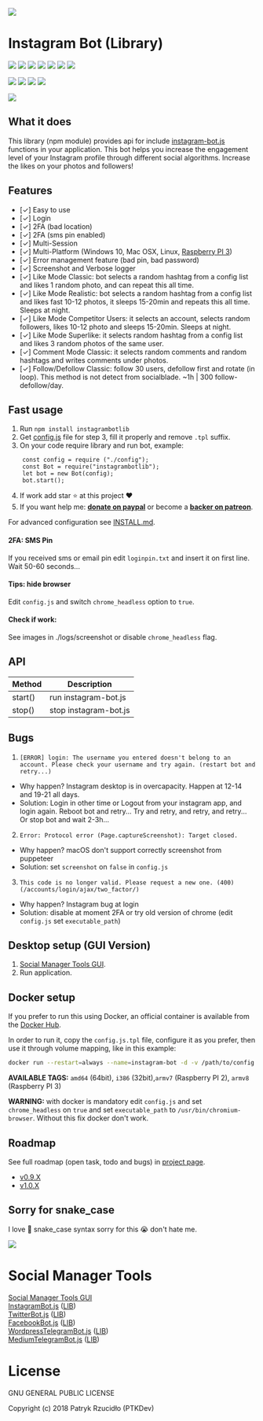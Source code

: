 [![](https://ptkdev.it/img/bot/instagram-bot-lib.png)](https://instagram.bot.ptkdev.io)

# Instagram Bot (Library)

[![](https://img.shields.io/badge/license-GLPv3-brightgreen.svg)](#) [![](https://img.shields.io/badge/powered%20by-puppeteer-46aef7.svg)](https://github.com/GoogleChrome/puppeteer) [![](https://img.shields.io/badge/version-v0.9.10-lightgrey.svg)](https://github.com/social-manager-tools/instagram-bot-lib/releases) [![](https://img.shields.io/badge/chat%20on-slack-orange.svg)](http://slack.ptkdev.io) [![](https://img.shields.io/badge/chat%20on-discord-7289da.svg)](http://discord.ptkdev.io) [![](https://img.shields.io/badge/blog-medium-2AE176.svg)](http://blog.ptkdev.io) [![](https://img.shields.io/badge/twitter-ptkdevio-2AA3EF.svg)](https://twitter.com/ptkdevio)

[![](https://img.shields.io/badge/donate-patreon-F87668.svg)](http://patreon.ptkdev.io) [![](https://img.shields.io/badge/donate-paypal-46AFE0.svg)](http://paypal.ptkdev.io) [![](https://img.shields.io/badge/buy%20me-coffee-4B788C.svg)](http://coffee.ptkdev.io) [![](https://img.shields.io/badge/help-support@ptkdev.io-fbbc05.svg)](mailto:support@ptkdev.io)

[![](https://ptkdev.it/img/bot/ptkdev-instagram-bot.gif)](https://instagram.bot.ptkdev.io)

## What it does
This library (npm module) provides api for include [instagram-bot.js](https://github.com/social-manager-tools/instagram-bot.js) functions in your application. This bot helps you increase the engagement level of your Instagram profile through different social algorithms. Increase the likes on your photos and followers!

## Features
* [✓] Easy to use
* [✓] Login
* [✓] 2FA (bad location)
* [✓] 2FA (sms pin enabled)
* [✓] Multi-Session
* [✓] Multi-Platform (Windows 10, Mac OSX, Linux, [Raspberry PI 3](https://github.com/social-manager-tools/instagram-bot.js/blob/master/INSTALL.md))
* [✓] Error management feature (bad pin, bad password)
* [✓] Screenshot and Verbose logger
* [✓] Like Mode Classic: bot selects a random hashtag from a config list and likes 1 random photo, and can repeat this all time.
* [✓] Like Mode Realistic: bot selects a random hashtag from a config list and likes fast 10-12 photos, it sleeps 15-20min and repeats this all time. Sleeps at night.
* [✓] Like Mode Competitor Users: it selects an account, selects random followers, likes 10-12 photo and sleeps 15-20min. Sleeps at night.
* [✓] Like Mode Superlike: it selects random hashtag from a config list and likes 3 random photos of the same user.
* [✓] Comment Mode Classic: it selects random comments and random hashtags and writes comments under photos.
* [✓] Follow/Defollow Classic: follow 30 users, defollow first and rotate (in loop). This method is not detect from socialblade. ~1h | 300 follow-defollow/day.

## Fast usage
1. Run `npm install instagrambotlib`
2. Get [config.js](https://raw.githubusercontent.com/social-manager-tools/instagram-bot-lib/master/config.js.tpl) file for step 3, fill it properly and remove `.tpl` suffix.
3. On your code require library and run bot, example:
```
    const config = require ("./config");
    const Bot = require("instagrambotlib");
    let bot = new Bot(config);
    bot.start();
```
4. If work add star :star: at this project :heart:
5. If you want help me: **[donate on paypal](http://paypal.ptkdev.io)** or become a **[backer on patreon](http://patreon.ptkdev.io)**.

For advanced configuration see [INSTALL.md](https://github.com/social-manager-tools/instagram-bot-lib/blob/master/INSTALL.md).

#### 2FA: SMS Pin
If you received sms or email pin edit `loginpin.txt` and insert it on first line. Wait 50-60 seconds...

#### Tips: hide browser
Edit `config.js` and switch `chrome_headless` option to `true`.

#### Check if work:
See images in ./logs/screenshot or disable `chrome_headless` flag.

## API 
Method | Description
------------ | -------------
start() | run instagram-bot.js
stop()  | stop instagram-bot.js

## Bugs
1. `[ERROR] login: The username you entered doesn't belong to an account. Please check your username and try again. (restart bot and retry...)`
* Why happen? Instagram desktop is in overcapacity. Happen at 12-14 and 19-21 all days. 
* Solution: Login in other time or Logout from your instagram app, and login again. Reboot bot and retry... Try and retry, and retry, and retry... Or stop bot and wait 2-3h...

2. `Error: Protocol error (Page.captureScreenshot): Target closed.`
* Why happen? macOS don't support correctly screenshot from puppeteer
* Solution: set `screenshot` on `false` in `config.js`

3. `This code is no longer valid. Please request a new one. (400) (/accounts/login/ajax/two_factor/)` 
* Why happen? Instagram bug at login
* Solution: disable at moment 2FA or try old version of chrome (edit `config.js` set `executable_path`)

## Desktop setup (GUI Version)
1. [Social Manager Tools GUI](https://socialmanagertools.ptkdev.io/).
2. Run application.

## Docker setup
If you prefer to run this using Docker, an official container is available from the [Docker Hub](https://hub.docker.com/r/socialmanagertools/instagram-bot.js).

In order to run it, copy the `config.js.tpl` file, configure it as you prefer, then use it through volume mapping,
like in this example:

```sh
docker run --restart=always --name=instagram-bot -d -v /path/to/config.js:/app/configs/config.js socialmanagertools/instagram-bot.js:amd64
```

**AVAILABLE TAGS:** `amd64` (64bit), `i386` (32bit),`armv7` (Raspberry PI 2), `armv8` (Raspberry PI 3)

**WARNING:** with docker is mandatory edit `config.js` and set `chrome_headless` on `true` and set `executable_path` to `/usr/bin/chromium-browser`. Without this fix docker don't work.

## Roadmap
See full roadmap (open task, todo and bugs) in [project page](https://github.com/social-manager-tools/instagram-bot.js/projects?query=is%3Aopen+sort%3Aname-asc).
* [v0.9.X](https://github.com/social-manager-tools/instagram-bot.js/projects/3)
* [v1.0.X](https://github.com/social-manager-tools/instagram-bot.js/projects/3)

## Sorry for snake_case
I love :snake: snake_case syntax sorry for this :sob: don't hate me.

[![](https://socialmanagertools.ptkdev.io/img/socialmanagertools_logo.png)](https://github.com/social-manager-tools)

# Social Manager Tools

[Social Manager Tools GUI](https://github.com/social-manager-tools/social-manager-tools)  
[InstagramBot.js](https://github.com/social-manager-tools/instagram-bot.js) ([LIB](https://github.com/social-manager-tools/instagram-bot-lib))  
[TwitterBot.js](https://github.com/social-manager-tools/twitter-bot.js) ([LIB](https://github.com/social-manager-tools/twitter-bot-lib))  
[FacebookBot.js](https://github.com/social-manager-tools/facebook-bot.js) ([LIB](https://github.com/social-manager-tools/facebook-bot-lib))  
[WordpressTelegramBot.js](https://github.com/social-manager-tools/wordpress-telegram-bot.js) ([LIB](https://github.com/social-manager-tools/wordpress-telegram-bot-lib))  
[MediumTelegramBot.js](https://github.com/social-manager-tools/medium-telegram-bot.js) ([LIB](https://github.com/social-manager-tools/medium-telegram-bot-lib))  

# License

GNU GENERAL PUBLIC LICENSE

Copyright (c) 2018 Patryk Rzucidło (PTKDev)
